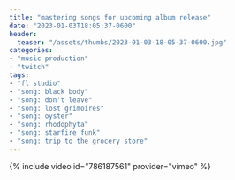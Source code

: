 ```yaml
---
title: "mastering songs for upcoming album release"
date: "2023-01-03T18:05:37-0600"
header:
  teaser: "/assets/thumbs/2023-01-03-18-05-37-0600.jpg"
categories:
- "music production"
- "twitch"
tags:
- "fl studio"
- "song: black body"
- "song: don't leave"
- "song: lost grimoires"
- "song: oyster"
- "song: rhodophyta"
- "song: starfire funk"
- "song: trip to the grocery store"
---
```

{% include video id="786187561" provider="vimeo" %}
